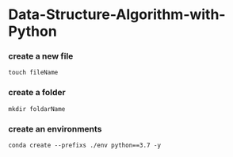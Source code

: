 # Data-Structure-Algorithm-with-Python

### create a new file
```
touch fileName
```
### create a folder
```
mkdir foldarName
```
### create an environments
```
conda create --prefixs ./env python==3.7 -y
```
